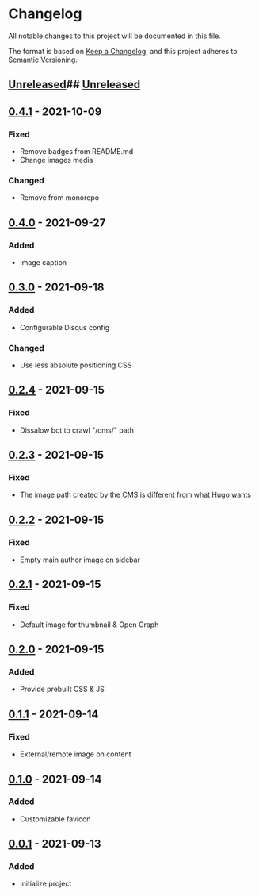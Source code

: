 # Changelog

All notable changes to this project will be documented in this file.

The format is based on [Keep a Changelog](https://keepachangelog.com/en/1.0.0/),
and this project adheres to [Semantic Versioning](https://semver.org/spec/v2.0.0.html).

## [Unreleased]## [Unreleased]

## [0.4.1] - 2021-10-09

### Fixed

- Remove badges from README.md
- Change images media

### Changed

- Remove from monorepo

## [0.4.0] - 2021-09-27

### Added

- Image caption

## [0.3.0] - 2021-09-18

### Added

- Configurable Disqus config

### Changed

- Use less absolute positioning CSS

## [0.2.4] - 2021-09-15

### Fixed

- Dissalow bot to crawl "/cms/" path

## [0.2.3] - 2021-09-15

### Fixed

- The image path created by the CMS is different from what Hugo wants

## [0.2.2] - 2021-09-15

### Fixed

- Empty main author image on sidebar

## [0.2.1] - 2021-09-15

### Fixed

- Default image for thumbnail & Open Graph

## [0.2.0] - 2021-09-15

### Added

- Provide prebuilt CSS & JS

## [0.1.1] - 2021-09-14

### Fixed

- External/remote image on content

## [0.1.0] - 2021-09-14

### Added

- Customizable favicon

## [0.0.1] - 2021-09-13

### Added

- Initialize project

[Unreleased]: https://github.com/datakrama/hugo-themes/compare/nyerat@v0.4.1...HEAD
[0.4.1]: https://github.com/datakrama/hugo-themes/compare/nyerat@v0.4.0...nyerat@v0.4.1
[0.4.0]: https://github.com/datakrama/hugo-themes/compare/nyerat@v0.3.0...nyerat@v0.4.0
[0.3.0]: https://github.com/datakrama/hugo-themes/compare/nyerat@v0.2.4...nyerat@v0.3.0
[0.2.4]: https://github.com/datakrama/hugo-themes/compare/nyerat@v0.2.3...nyerat@v0.2.4
[0.2.3]: https://github.com/datakrama/hugo-themes/compare/nyerat@v0.2.2...nyerat@v0.2.3
[0.2.2]: https://github.com/datakrama/hugo-themes/compare/nyerat@v0.2.1...nyerat@v0.2.2
[0.2.1]: https://github.com/datakrama/hugo-themes/compare/nyerat@v0.2.0...nyerat@v0.2.1
[0.2.0]: https://github.com/datakrama/hugo-themes/compare/nyerat@v0.1.1...nyerat@v0.2.0
[0.1.1]: https://github.com/datakrama/hugo-themes/compare/nyerat@v0.1.0...nyerat@v0.1.1
[0.1.0]: https://github.com/datakrama/hugo-themes/compare/nyerat@v0.0.1...nyerat@v0.1.0
[0.0.1]: https://github.com/datakrama/hugo-themes/releases/tag/nyerat@v0.0.1
